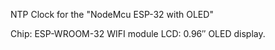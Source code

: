 NTP Clock for the "NodeMcu ESP-32 with OLED"

Chip: ESP-WROOM-32 WIFI module
LCD: 0.96″ OLED display.
